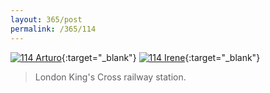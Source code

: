 ```yaml
---
layout: 365/post
permalink: /365/114
---
```


[![114 Arturo](https://c1.staticflickr.com/1/645/22250391706_1baf8f5bce_c.jpg)](https://www.flickr.com/photos/131440297@N08/22250391706/){:target="_blank"}
[![114 Irene](https://c2.staticflickr.com/6/5794/22258457696_0f0def5f6f_c.jpg)](https://www.flickr.com/photos/25124902@N04/22258457696/){:target="_blank"}


> London King's Cross railway station.

>
